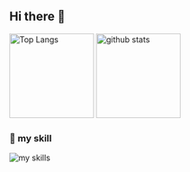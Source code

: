 ## Hi there 👋

<p align="left"> 
  <img alt="Top Langs" height="150px" src="https://github-readme-stats.vercel.app/api/top-langs/?username=surukotonai&layout=compact&show_icons=true" />
  <img alt="github stats" height="150px" src="https://github-readme-stats.vercel.app/api?username=surukotonai" />
</p>

### 🌱 my skill
<img alt="my skills" src="https://skillicons.dev/icons?theme=light&perline=8&i=ts,js,html,css,nodejs,py,bash,c,cs,cpp,cmake,discord,bots,docker,dotnet,go,linux,powershell,raspberrypi,kali,vscode,git,github,githubactions" />
